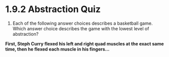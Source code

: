 # 1.9.2 Abstraction Quiz

1. Each of the following answer choices describes a basketball game. Which answer choice describes the game with the lowest level of abstraction?

**First, Steph Curry flexed his left and right quad muscles at the exact same time, then he flexed each muscle in his fingers…**